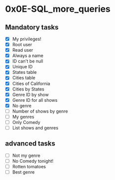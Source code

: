 # 0x0E-SQL\_more\_queries

## Mandatory tasks
- [x] My privileges!
- [x] Root user
- [x] Read user
- [x] Always a name
- [x] ID can't be null
- [x] Unique ID
- [x] States table
- [x] Cities table
- [x] Cities of California
- [x] Cities by States
- [x] Genre ID by show
- [x] Genre ID for all shows
- [x] No genre
- [ ] Number of shows by genre
- [ ] My genres
- [ ] Only Comedy
- [ ] List shows and genres
## advanced tasks
- [ ] Not my genre
- [ ] No Comedy tonight!
- [ ] Rotten tomatoes
- [ ] Best genre
